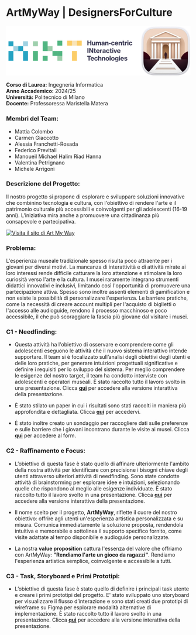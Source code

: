 # ArtMyWay | DesignersForCulture 

![Logos](assets/HINT+Logo.png)

**Corso di Laurea:** Ingegneria Informatica  
**Anno Accademico:** 2024/25  
**Università:** Politecnico di Milano  
**Docente:** Professoressa Maristella Matera  

### Membri del Team:
- Mattia Colombo
- Carmen Giaccotto
- Alessia Franchetti-Rosada
- Federico Previtali
- Manoueil Michael Halim Riad Hanna
- Valentina Petrignano
- Michele Arrigoni

### Descrizione del Progetto:
Il nostro progetto si propone di esplorare e sviluppare soluzioni innovative che combinino tecnologia e cultura, con l'obiettivo di rendere l'arte e il patrimonio culturale più accessibili e coinvolgenti per gli adolescenti (16-19 anni). L'iniziativa mira anche a promuovere una cittadinanza più consapevole e partecipativa.

[![Visita il sito di Art My Way](https://img.shields.io/badge/Visit-Art%20My%20Way-%233b82f6?style=for-the-badge&logo=ArtStation&logoColor=white)](https://art-my-way.com/)


### Problema:
L'esperienza museale tradizionale spesso risulta poco attraente per i giovani per diversi motivi. La mancanza di interattività e di attività mirate ai loro interessi rende difficile catturare la loro attenzione e stimolare la loro curiosità verso l'arte e la cultura. I musei raramente integrano strumenti didattici innovativi e inclusivi, limitando così l'opportunità di promuovere una partecipazione attiva. Spesso sono inoltre assenti elementi di gamification e non esiste la possibilità di personalizzare l'esperienza. Le barriere pratiche, come la necessità di creare account multipli per l'acquisto di biglietti o l'accesso alle audioguide, rendono il processo macchinoso e poco accessibile, il che può scoraggiare la fascia più giovane dal visitare i musei.

### C1 - Needfinding:
 - Questa attività ha l'obiettivo di osservare e comprendere come gli adolescenti eseguono le attività che il nuovo sistema interattivo intende supportare. Il team si è focalizzato sull’analisi degli obiettivi degli utenti e delle loro pratiche, per generare intuizioni progettuali significative e definire i requisiti per lo sviluppo del sistema. Per meglio comprendere le esigenze del nostro target, il team ha condotto interviste con adolescenti e operatori museali.
È stato raccolto tutto il lavoro svolto in una presentazione. Clicca [**qui**](https://www.canva.com/design/DAGTSNj9lJg/yVSnIUh4KBzx_JAO72yTgw/edit?utm_content=DAGTSNj9lJg&utm_campaign=designshare&utm_medium=link2&utm_source=sharebutton) per accedere alla versione interattiva della presentazione.

- È stato stilato un paper in cui i risultati sono stati raccolti in maniera più approfondita e dettagliata. Clicca [**qui**](https://github.com/carmengiaccotto/project_human_computer_interaction_24-25/blob/main/C1/docs/report/final_report_needfinding.pdf) per accedervi.

- È stato inoltre creato un sondaggio per raccogliere dati sulle preferenze e sulle barriere che i giovani incontrano durante le visite ai musei. Clicca [**qui**](https://g9dzinv68sa.typeform.com/to/GA28hC7C) per accedere al form.

### C2 - Raffinamento e Focus:
- L’obiettivo di questa fase è stato quello di affinare ulteriormente l'ambito della nostra attività per identificare con precisione i bisogni chiave degli utenti attraverso ulteriori attività di needfinding. Sono state condotte attività di brainstorming per esplorare idee e intuizioni, selezionando quelle che rispondono al meglio alle esigenze individuate. È stato raccolto tutto il lavoro svolto in una presentazione. Clicca [**qui**](https://www.canva.com/design/DAGU9dRIH_8/2-LSVHoigaZfku9RytmWmg/edit?utm_content=DAGU9dRIH_8&utm_campaign=designshare&utm_medium=link2&utm_source=sharebutton) per accedere alla versione interattiva della presentazione.

- Il nome scelto per il progetto, **ArtMyWay**, riflette il cuore del nostro obiettivo: offrire agli utenti un'esperienza artistica personalizzata e su misura. Comunica immediatamente la soluzione proposta, rendendola intuitiva e memorabile e sottolinea il supporto specifico fornito, come visite adattate al tempo disponibile e audioguide personalizzate.

- La nostra **value proposition** cattura l'essenza del valore che offriamo con ArtMyWay: **"Rendiamo l'arte un gioco da ragazzi"**. Rendiamo l'esperienza artistica semplice, coinvolgente e accessibile a tutti.

### C3 - Task, Storyboard e Primi Prototipi:
- L’obiettivo di questa fase è stato quello di definire i principali task utente e creare i primi prototipi del progetto. E' stato sviluppato uno storyboard per visualizzare il flusso d’interazione e sono stati creati due prototipi di wireframe su Figma per esplorare modalità alternative di implementazione. È stato raccolto tutto il lavoro svolto in una presentazione. Clicca [**qui**](https://www.canva.com/design/DAGVhLIJ1a8/aoS16_-NtIoWaFw2ojKdWg/edit?utm_content=DAGVhLIJ1a8&utm_campaign=designshare&utm_medium=link2&utm_source=sharebutton) per accedere alla versione interattiva della presentazione.
